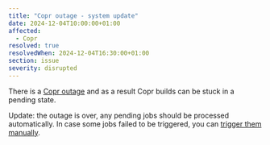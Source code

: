 ```yaml
---
title: "Copr outage - system update"
date: 2024-12-04T10:00:00+01:00
affected:
  - Copr
resolved: true
resolvedWhen: 2024-12-04T16:30:00+01:00
section: issue
severity: disrupted
---
```


There is a [Copr outage](https://pagure.io/fedora-infrastructure/issue/12316)
and as a result Copr builds can be stuck in a pending state.

Update: the outage is over, any pending jobs should be processed automatically.
In case some jobs failed to be triggered, you can
[trigger them manually](https://packit.dev/docs/guide#retriggering).
